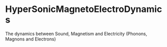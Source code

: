 # HyperSonicMagnetoElectroDynamics
The dynamics between Sound, Magnetism and Electricity (Phonons, Magnons and Electrons)
